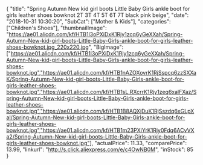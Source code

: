 {
	"title": "Spring Autumn New kid girl boots Little Baby Girls ankle boot for girls leather shoes bowknot 2T 3T 4T 5T 6T 7T black pink beige",
	"date": "2018-10-31 10:30:20",
	"SubCat": ["Mother & Kids"],
	"categories": ["Children's Shoes"],
	"thumbnailImage": "https://ae01.alicdn.com/kf/HTB1l3oPXiDxK1Rjy1zcq6yGeXXah/Spring-Autumn-New-kid-girl-boots-Little-Baby-Girls-ankle-boot-for-girls-leather-shoes-bowknot.jpg_220x220.jpg",
	"BigImage": ["https://ae01.alicdn.com/kf/HTB1l3oPXiDxK1Rjy1zcq6yGeXXah/Spring-Autumn-New-kid-girl-boots-Little-Baby-Girls-ankle-boot-for-girls-leather-shoes-bowknot.jpg","https://ae01.alicdn.com/kf/HTB1nAZOXovrK1RjSspcq6zzSXXaK/Spring-Autumn-New-kid-girl-boots-Little-Baby-Girls-ankle-boot-for-girls-leather-shoes-bowknot.jpg","https://ae01.alicdn.com/kf/HTB1sL.RXcrrK1Rjy1zeq6xalFXaz/Spring-Autumn-New-kid-girl-boots-Little-Baby-Girls-ankle-boot-for-girls-leather-shoes-bowknot.jpg","https://ae01.alicdn.com/kf/HTB1B8AQXjDuK1RjSszdq6xGLpXaI/Spring-Autumn-New-kid-girl-boots-Little-Baby-Girls-ankle-boot-for-girls-leather-shoes-bowknot.jpg","https://ae01.alicdn.com/kf/HTB1m23PXiYrK1Rjy0Fdq6ACvVXa2/Spring-Autumn-New-kid-girl-boots-Little-Baby-Girls-ankle-boot-for-girls-leather-shoes-bowknot.jpg"],
	"actualPrice": 11.33,
	"comparePrice": 13.99,
	"linkurl": "http://s.click.aliexpress.com/e/c4OwNB0M",
	"inStock": 85
}
